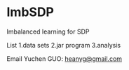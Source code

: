 # ImbSDP
Imbalanced learning for SDP

List
1.data sets
2.jar program 
3.analysis

Email Yuchen GUO: heanyg@gmail.com
